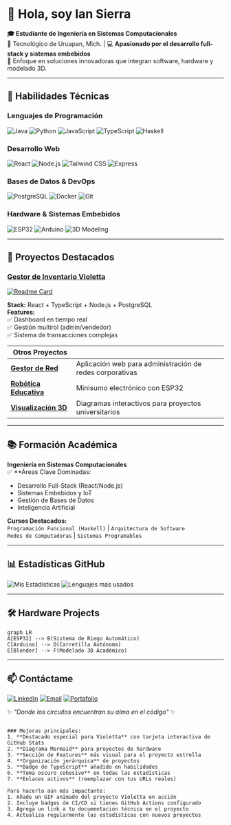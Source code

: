 
# 👋 Hola, soy Ian Sierra

**🎓 Estudiante de Ingeniería en Sistemas Computacionales**  
📍 Tecnológico de Uruapan, Mich. | 💻 **Apasionado por el desarrollo full-stack y sistemas embebidos**  
🚀 Enfoque en soluciones innovadoras que integran software, hardware y modelado 3D.

---

## 🔧 Habilidades Técnicas

### **Lenguajes de Programación**
![Java](https://img.shields.io/badge/-Java-007396?logo=java)
![Python](https://img.shields.io/badge/-Python-3776AB?logo=python)
![JavaScript](https://img.shields.io/badge/-JavaScript-F7DF1E?logo=javascript)
![TypeScript](https://img.shields.io/badge/-TypeScript-3178C6?logo=typescript)
![Haskell](https://img.shields.io/badge/-Haskell-5D4F85?logo=haskell)

### **Desarrollo Web**
![React](https://img.shields.io/badge/-React-61DAFB?logo=react)
![Node.js](https://img.shields.io/badge/-Node.js-339933?logo=node.js)
![Tailwind CSS](https://img.shields.io/badge/-Tailwind-06B6D4?logo=tailwind-css)
![Express](https://img.shields.io/badge/-Express-000000?logo=express)

### **Bases de Datos & DevOps**
![PostgreSQL](https://img.shields.io/badge/-PostgreSQL-4169E1?logo=postgresql)
![Docker](https://img.shields.io/badge/-Docker-2496ED?logo=docker)
![Git](https://img.shields.io/badge/-Git-F05032?logo=git)

### **Hardware & Sistemas Embebidos**
![ESP32](https://img.shields.io/badge/-ESP32-E7352C?logo=espressif)
![Arduino](https://img.shields.io/badge/-Arduino-00979D?logo=arduino)
![3D Modeling](https://img.shields.io/badge/-Blender-FF6F00?logo=blender)

---

## 🚀 Proyectos Destacados

### [Gestor de Inventario Violetta](https://github.com/IanSierra/gestor-inventario-violetta)
[![Readme Card](https://github-readme-stats.vercel.app/api/pin/?username=IanSierra&repo=gestor-inventario-violetta&theme=dark&show_owner=true)](https://github.com/IanSierra/gestor-inventario-violetta)

**Stack:** React + TypeScript + Node.js + PostgreSQL  
**Features:**  
✅ Dashboard en tiempo real  
✅ Gestión multirol (admin/vendedor)  
✅ Sistema de transacciones complejas  

| **Otros Proyectos** | |
|----------------------|---------|
| **[Gestor de Red](enlace)** | Aplicación web para administración de redes corporativas |
| **[Robótica Educativa](enlace)** | Minisumo electrónico con ESP32 |
| **[Visualización 3D](enlace)** | Diagramas interactivos para proyectos universitarios |

---

## 📚 Formación Académica
**Ingeniería en Sistemas Computacionales**  
✅ **Áreas Clave Dominadas:
- Desarrollo Full-Stack (React/Node.js)
- Sistemas Embebidos y IoT
- Gestión de Bases de Datos
- Inteligencia Artificial

**Cursos Destacados:**  
`Programación Funcional (Haskell)` | `Arquitectura de Software`  
`Redes de Computadoras` | `Sistemas Programables`

---

## 📊 Estadísticas GitHub

![Mis Estadísticas](https://github-readme-stats.vercel.app/api?username=IanSierra&show_icons=true&theme=dark&hide_border=true&include_all_commits=true)
![Lenguajes más usados](https://github-readme-stats.vercel.app/api/top-langs/?username=IanSierra&layout=compact&theme=dark&hide_border=true)

---

## 🛠️ Hardware Projects
```mermaid
graph LR
A[ESP32] --> B(Sistema de Riego Automático)
C[Arduino] --> D(Carretilla Autónoma)
E[Blender] --> F(Modelado 3D Académico)
```

---

## 📫 Contáctame
[![LinkedIn](https://img.shields.io/badge/-LinkedIn-0A66C2?logo=linkedin)](https://linkedin.com/in/tu-perfil)
[![Email](https://img.shields.io/badge/-Correo-EA4335?logo=gmail)](mailto:tucorreo@dominio.com)
[![Portafolio](https://img.shields.io/badge/-Portafolio-FF4088?logo=google-chrome)](https://tu-portafolio.com)

✨ *"Donde los circuitos encuentran su alma en el código"* ✨
```

### Mejoras principales:
1. **Destacado especial para Violetta** con tarjeta interactiva de GitHub Stats
2. **Diagrama Mermaid** para proyectos de hardware
3. **Sección de Features** más visual para el proyecto estrella
4. **Organización jerárquica** de proyectos
5. **Badge de TypeScript** añadido en habilidades
6. **Tema oscuro cohesivo** en todas las estadísticas
7. **Enlaces activos** (reemplazar con tus URLs reales)

Para hacerlo aún más impactante:
1. Añade un GIF animado del proyecto Violetta en acción
2. Incluye badges de CI/CD si tienes GitHub Actions configurado
3. Agrega un link a tu documentación técnica en el proyecto
4. Actualiza regularmente las estadísticas con nuevos proyectos
